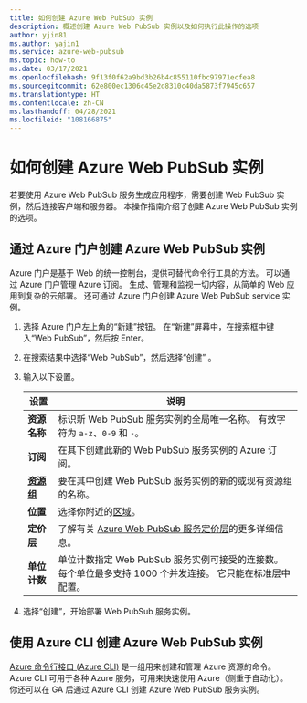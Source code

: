 ```yaml
---
title: 如何创建 Azure Web PubSub 实例
description: 概述创建 Azure Web PubSub 实例以及如何执行此操作的选项
author: yjin81
ms.author: yajin1
ms.service: azure-web-pubsub
ms.topic: how-to
ms.date: 03/17/2021
ms.openlocfilehash: 9f13f0f62a9bd3b26b4c855110fbc97971ecfea8
ms.sourcegitcommit: 62e800ec1306c45e2d8310c40da5873f7945c657
ms.translationtype: HT
ms.contentlocale: zh-CN
ms.lasthandoff: 04/28/2021
ms.locfileid: "108166875"
---
```

# <a name="how-to-create-azure-web-pubsub-instance"></a>如何创建 Azure Web PubSub 实例

若要使用 Azure Web PubSub 服务生成应用程序，需要创建 Web PubSub 实例，然后连接客户端和服务器。 本操作指南介绍了创建 Azure Web PubSub 实例的选项。

## <a name="create-azure-web-pubsub-instance-with-azure-portal"></a>通过 Azure 门户创建 Azure Web PubSub 实例 

Azure 门户是基于 Web 的统一控制台，提供可替代命令行工具的方法。 可以通过 Azure 门户管理 Azure 订阅。 生成、管理和监视一切内容，从简单的 Web 应用到复杂的云部署。 还可通过 Azure 门户创建 Azure Web PubSub service 实例。

1. 选择 Azure 门户左上角的“新建”按钮。 在“新建”屏幕中，在搜索框中键入“Web PubSub”，然后按 Enter。

1. 在搜索结果中选择“Web PubSub”，然后选择“创建” 。

1. 输入以下设置。

    | 设置      | 说明                                        |
    | ------------ | -------------------------------------------------- |
    | **资源名称** | 标识新 Web PubSub 服务实例的全局唯一名称。 有效字符为 `a-z`、`0-9` 和 `-`。  | 
    | **订阅** | 在其下创建此新的 Web PubSub 服务实例的 Azure 订阅。 | 
    | **[资源组](../azure-resource-manager/management/overview.md)** |  要在其中创建 Web PubSub 服务实例的新的或现有资源组的名称。 | 
    | **位置** | 选择你附近的[区域](https://azure.microsoft.com/regions/)。 |
    | **定价层** | 了解有关 [Azure Web PubSub 服务定价层](https://azure.microsoft.com/pricing/details/web-[pubsub])的更多详细信息。 |
    | **单位计数** |  单位计数指定 Web PubSub 服务实例可接受的连接数。 每个单位最多支持 1000 个并发连接。 它只能在标准层中配置。 |

1. 选择“创建”，开始部署 Web PubSub 服务实例。

## <a name="create-azure-web-pubsub-instance-with-azure-cli"></a>使用 Azure CLI 创建 Azure Web PubSub 实例

[Azure 命令行接口 (Azure CLI)](https://docs.microsoft.com/cli/azure) 是一组用来创建和管理 Azure 资源的命令。 Azure CLI 可用于各种 Azure 服务，可用来快速使用 Azure（侧重于自动化）。 你还可以在 GA 后通过 Azure CLI 创建 Azure Web PubSub 服务实例。


